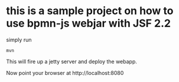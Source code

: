 # this is a sample project on how to use bpmn-js webjar with JSF 2.2

simply run 

``
mvn
``

This will fire up a jetty server and deploy the webapp.

Now point your browser at http://localhost:8080
